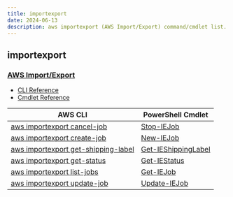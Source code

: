 ```yaml
---
title: importexport
date: 2024-06-13
description: aws importexport (AWS Import/Export) command/cmdlet list.
---
```


## importexport

### [AWS Import/Export](https://aws.amazon.com/snowball/)

* [CLI Reference](https://awscli.amazonaws.com/v2/documentation/api/latest/reference/importexport/index.html)
* [Cmdlet Reference](https://docs.aws.amazon.com/powershell/latest/reference/items/AWS_Import_Export_cmdlets.html)

|AWS CLI|PowerShell Cmdlet|
|----|----|
|[aws importexport cancel-job](https://awscli.amazonaws.com/v2/documentation/api/latest/reference/importexport/cancel-job.html)|[Stop-IEJob](https://docs.aws.amazon.com/powershell/latest/reference/items/Stop-IEJob.html)|
|[aws importexport create-job](https://awscli.amazonaws.com/v2/documentation/api/latest/reference/importexport/create-job.html)|[New-IEJob](https://docs.aws.amazon.com/powershell/latest/reference/items/New-IEJob.html)|
|[aws importexport get-shipping-label](https://awscli.amazonaws.com/v2/documentation/api/latest/reference/importexport/get-shipping-label.html)|[Get-IEShippingLabel](https://docs.aws.amazon.com/powershell/latest/reference/items/Get-IEShippingLabel.html)|
|[aws importexport get-status](https://awscli.amazonaws.com/v2/documentation/api/latest/reference/importexport/get-status.html)|[Get-IEStatus](https://docs.aws.amazon.com/powershell/latest/reference/items/Get-IEStatus.html)|
|[aws importexport list-jobs](https://awscli.amazonaws.com/v2/documentation/api/latest/reference/importexport/list-jobs.html)|[Get-IEJob](https://docs.aws.amazon.com/powershell/latest/reference/items/Get-IEJob.html)|
|[aws importexport update-job](https://awscli.amazonaws.com/v2/documentation/api/latest/reference/importexport/update-job.html)|[Update-IEJob](https://docs.aws.amazon.com/powershell/latest/reference/items/Update-IEJob.html)|

